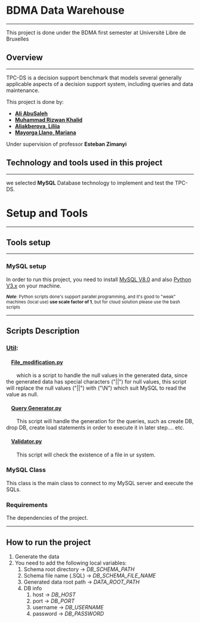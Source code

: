 # BDMA Data Warehouse
<hr>

This project is done under the BDMA first semester at Université Libre de Bruxelles

## Overview
<hr>

TPC-DS is a decision support benchmark that models several generally 
applicable aspects of a decision support system, including queries 
and data maintenance.

This project is done by: <br />
* <b>[Ali AbuSaleh](https://github.com/aliabusaleh)
* [Muhammad Rizwan Khalid](https://github.com/mrizwank97)
* [Aliakberova, Liliia](https://github.com/Liliia-Aliakberova)
* [Mayorga Llano, Mariana](https://github.com/marianamllano) </b> <br/>

 Under supervision of professor <b>Esteban Zimanyi</b>


## Technology and tools used in this project
<hr>

we selected <b>MySQL</b> 
Database technology to implement and test the TPC-DS. 


# Setup and Tools

<hr>

## Tools setup 
 <hr> 

### MySQL setup
In order to run this project, you need to install [MySQL V8.0](https://dev.mysql.com/doc/refman/8.0/en/installing.html) 
and also [Python V3.x](https://www.python.org/downloads/) on your machine.

<sub>**_Note_**:  Python scripts done's support parallel programming, 
and it's good to "weak" machines (local use) <b> use scale factor of 1</b>, 
but for cloud solution please use the bash scripts<br> </sub>


<hr> 

## Scripts Description
### [Util](/utils): 
#### &nbsp;&nbsp;&nbsp;&nbsp;[File_modification.py](/utils/file_modifications.py) 
&nbsp;&nbsp;&nbsp;&nbsp;&nbsp;&nbsp; which is a script to handle the null values in the generated data, since the 
generated data has special characters ("||") for null values, this 
script will replace the null values ("||") with ("\N") which suit MySQL 
to read the value as null.

#### &nbsp;&nbsp;&nbsp;&nbsp;[Query Generator.py](/utils/query_generator.py) 
&nbsp;&nbsp;&nbsp;&nbsp;&nbsp;&nbsp; This script will handle the
generation for the queries, such as create DB, drop DB, create load
statements in order to execute it in later step.... etc.

#### &nbsp;&nbsp;&nbsp;&nbsp;[Validator.py](/utils/validator.py) 

&nbsp;&nbsp;&nbsp;&nbsp;&nbsp;&nbsp; This script will check the existence of a file in ur system.

### MySQL Class
This class is the main class to connect to my MySQL server and execute the SQLs.


### Requirements
The dependencies of the project.

<hr>

## How to run the project
1. Generate the data
2. You need to add the following local variables:  
   1. Schema root directory ->  *DB_SCHEMA_PATH*
   2. Schema file name (.SQL) -> *DB_SCHEMA_FILE_NAME*
   3. Generated data root path -> *DATA_ROOT_PATH*
   4. DB info
      1. host -> *DB_HOST* 
      2. port -> *DB_PORT* 
      3. username -> *DB_USERNAME*
      4. password -> *DB_PASSWORD* 


[//]: <> (more info to be added)
